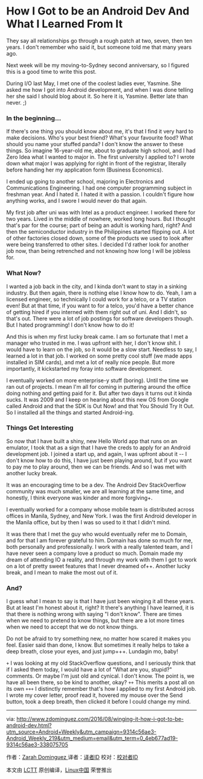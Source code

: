 How I Got to be an Android Dev And What I Learned From It
=============================

They say all relationships go through a rough patch at two, seven, then ten years. I don't remember who said it, but someone told me that many years ago.

Next week will be my moving-to-Sydney second anniversary, so I figured this is a good time to write this post.

During I/O last May, I met one of the coolest ladies ever, Yasmine. She asked me how I got into Android development, and when I was done telling her she said I should blog about it. So here it is, Yasmine. Better late than never. ;)

### In the beginning...

If there's one thing you should know about me, it's that I find it very hard to make decisions. Who's your best friend? What's your favourite food? What should you name your stuffed panda? I don't know the answer to these things. So imagine 16-year-old me, about to graduate high school, and I had Zero Idea what I wanted to major in. The first university I applied to? I wrote down what major I was applying for right in front of the registrar, literally before handing her my application form (Business Economics).

I ended up going to another school, majoring in Electronics and Communications Engineering. I had one computer programming subject in freshman year. And I hated it. I hated it with a passion. I couldn't figure how anything works, and I swore I would never do that again.

My first job after uni was with Intel as a product engineer. I worked there for two years. Lived in the middle of nowhere, worked long hours. But I thought that's par for the course; part of being an adult is working hard, right? And then the semiconductor industry in the Philippines started flipping out. A lot of other factories closed down, some of the products we used to look after were being transferred to other sites. I decided I'd rather look for another job now, than being retrenched and not knowing how long I will be jobless for.

### What Now?

I wanted a job back in the city, and I kinda don't want to stay in a sinking industry. But then again, there is nothing else I know how to do. Yeah, I am a licensed engineer, so technically I could work for a telco, or a TV station even! But at that time, if you want to for a telco, you'd have a better chance of getting hired if you interned with them right out of uni. And I didn't, so that's out. There were a lot of job postings for software developers though. But I hated programming! I don't know how to do it!

And this is when my first lucky break came. I am so fortunate that I met a manager who trusted in me. I was upfront with her, I don't know shit. I would have to learn on the job, so it would be a slow start. Needless to say, I learned a lot in that job. I worked on some pretty cool stuff (we made apps installed in SIM cards), and met a lot of really nice people. But more importantly, it kickstarted my foray into software development.

I eventually worked on more enterprise-y stuff (boring). Until the time we ran out of projects. I mean I'm all for coming in puttering around the office doing nothing and getting paid for it. But after two days it turns out it kinda sucks. It was 2009 and I keep on hearing about this new OS from Google called Android and that the SDK is Out Now! and that You Should Try It Out. So I installed all the things and started Android-ing.

### Things Get Interesting

So now that I have built a shiny, new Hello World app that runs on an emulator, I took that as a sign that I have the creds to apply for an Android development job. I joined a start up, and again, I was upfront about it -- I don't know how to do this, I have just been playing around, but if you want to pay me to play around, then we can be friends. And so I was met with another lucky break.

It was an encouraging time to be a dev. The Android Dev StackOverflow community was much smaller, we are all learning at the same time, and honestly, I think everyone was kinder and more forgiving+.

I eventually worked for a company whose mobile team is distributed across offices in Manila, Sydney, and New York. I was the first Android developer in the Manila office, but by then I was so used to it that I didn't mind.

It was there that I met the guy who would eventually refer me to Domain, and for that I am forever grateful to him. Domain has done so much for me, both personally and professionally. I work with a really talented team, and I have never seen a company love a product so much. Domain made my dream of attending IO a reality, and through my work with them I got to work on a lot of pretty sweet features that I never dreamed of++. Another lucky break, and I mean to make the most out of it.

### And?

I guess what I mean to say is that I have just been winging it all these years. But at least I'm honest about it, right? It there's anything I have learned, it is that there is nothing wrong with saying "I don't know". There are times when we need to pretend to know things, but there are a lot more times when we need to accept that we do not know things.

Do not be afraid to try something new, no matter how scared it makes you feel. Easier said than done, I know. But sometimes it really helps to take a deep breath, close your eyes, and just jump+++.  Lundagin mo, baby!



`+` I was looking at my old StackOverflow questions, and I seriously think that if I asked them today, I would have a lot of "What are you, stupid?" comments. Or maybe I'm just old and cynical. I don't know. The point is, we have all been there, so be kind to another, okay?
`++` This merits a post all on its own
`+++`  I distinctly remember that's how I applied to my first Android job. I wrote my cover letter, proof read it, hovered my mouse over the Send button, took a deep breath, then clicked it before I could change my mind.


--------------------------------------------------------------------------------

via: http://www.zdominguez.com/2016/08/winging-it-how-i-got-to-be-android-dev.html?utm_source=Android+Weekly&utm_campaign=9314c56ae3-Android_Weekly_219&utm_medium=email&utm_term=0_4eb677ad19-9314c56ae3-338075705

作者：[Zarah Dominguez  ][a]
译者：[译者ID](https://github.com/译者ID)
校对：[校对者ID](https://github.com/校对者ID)

本文由 [LCTT](https://github.com/LCTT/TranslateProject) 原创编译，[Linux中国](https://linux.cn/) 荣誉推出

[a]: https://plus.google.com/102371834744366149197

